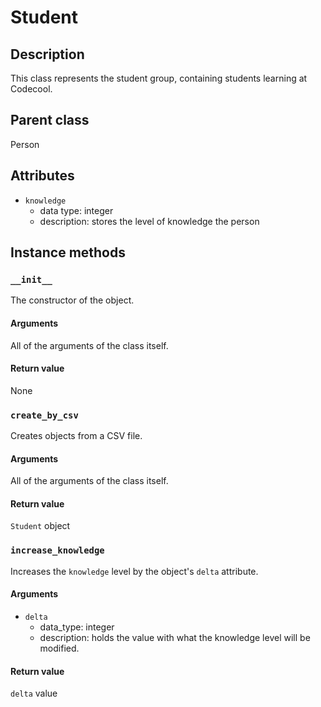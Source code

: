 # Student

## Description
This class represents the student group, containing students learning at Codecool.

## Parent class
Person

## Attributes

* ```knowledge```
    * data type: integer
    * description: stores the level of knowledge the person

## Instance methods

### ```__init__```
The constructor of the object.

#### Arguments
All of the arguments of the class itself.

#### Return value
None

### ```create_by_csv```
Creates objects from a CSV file.

#### Arguments
All of the arguments of the class itself.

#### Return value
```Student``` object

### ```increase_knowledge```
Increases the ```knowledge``` level by the object's ```delta``` attribute.

#### Arguments
* ```delta```
  * data_type: integer
  * description: holds the value with what the knowledge level will be modified.


#### Return value
```delta``` value
